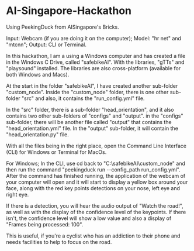 # AI-Singapore-Hackathon

Using PeekingDuck from AISingapore's Bricks.

Input: Webcam (if you are doing it on the computer); Model: "hr net" and "mtcnn"; Output: CLI or Terminal.

In this hackathon, I am a using a Windows computer and has created a file in the Windows C Drive, called "safebikeAI".
With the libraries, "gTTs" and "playsound" installed. The libraries are also cross-platform (available for both Windows and Macs).

At the start in the folder "safebikeAI", I have created another sub-folder "custom_node".
Inside the "custom_node" folder, there is one other sub-folder "src" and also, it contains the "run_config.yml" file.

In the "src" folder, there is a sub-folder "head_orientation", and it also contains two other sub-folders of "configs" and "output".
in the "configs" sub-folder, there will be another file called "output" that contains the "head_orientation.yml" file.
In the "output" sub-folder, it will contain the "head_orientation.py" file.

With all the files being in the right place, open the Command Line Interface (CLI) for Windows or Terminal for MacOs.

For Windows; In the CLI, use cd back to "C:\safebikeAI\custom_node" and then run the command "peekingduck run --config_path run_config.yml".
After the command has finished running, the application of the webcam of your computer will open and it will start to display a yellow box around your face, along with the red key points detections on your nose, left eye and right eye.

If there is a detection, you will hear the audio output of "Watch the road!", as well as with the display of the confidence level of the keypoints. If there isn't, the confidence level will show a low value and also a display of "Frames being processed: 100".

This is useful, if you're a cyclist who has an addiction to their phone and needs facilities to help to focus on the road.
